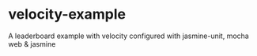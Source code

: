 velocity-example
================

A leaderboard example with velocity configured with jasmine-unit, mocha web &amp; jasmine
